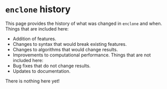 # `enclone` history

This page provides the history of what was changed in `enclone` and when.  Things that
are included here:
* Addition of features.
* Changes to syntax that would break existing features.
* Changes to algorithms that would change results.
* Improvements to computational performance.
Things that are not included here:
* Bug fixes that do not change results.
* Updates to documentation.

There is nothing here yet!
